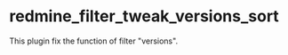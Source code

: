 redmine_filter_tweak_versions_sort
==================================

This plugin fix the function of filter "versions".
